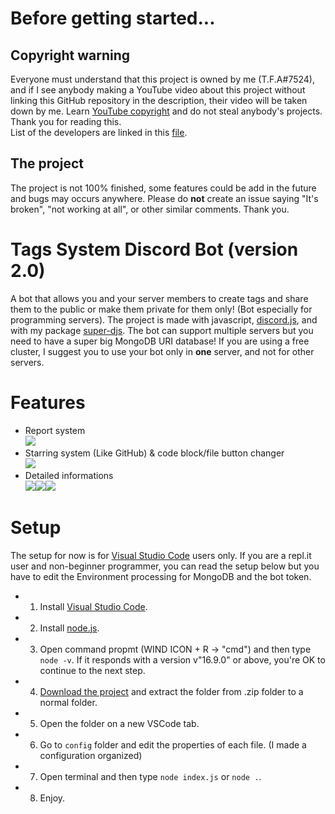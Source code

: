 # Before getting started...

## Copyright warning
Everyone must understand that this project is owned by me (T.F.A#7524), and if I see anybody making a YouTube video about this project without linking this GitHub repository in the description, their video will be taken down by me. Learn [YouTube copyright](https://www.youtube.com/howyoutubeworks/policies/copyright/) and do not steal anybody's projects. Thank you for reading this.<br>
List of the developers are linked in this [file](https://github.com/TFAGaming/Tags-System-Discord-Bot/blob/main/AUTHORS.md).

## The project
The project is not 100% finished, some features could be add in the future and bugs may occurs anywhere. Please do **not** create an issue saying "It's broken", "not working at all", or other similar comments. Thank you.

# Tags System Discord Bot (version 2.0)
A bot that allows you and your server members to create tags and share them to the public or make them private for them only! (Bot especially for programming servers). The project is made with javascript, [discord.js](https://www.npmjs.com/package/discord.js), and with my package [super-djs](https://www.npmjs.com/package/super-djs). The bot can support multiple servers but you need to have a super big MongoDB URI database! If you are using a free cluster, I suggest you to use your bot only in **one** server, and not for other servers.

# Features
- Report system<br><img src="https://media.discordapp.net/attachments/996343173922168872/1048654110183936111/2022-12-03_18_34_09-Window.png">
- Starring system (Like GitHub) & code block/file button changer<br><img src="https://media.discordapp.net/attachments/996343173922168872/1048654110553022524/2022-12-03_18_34_23-Window.png">
- Detailed informations<br><img src="https://media.discordapp.net/attachments/996343173922168872/1048654110985048174/2022-12-03_18_36_00-Window.png"><img src="https://media.discordapp.net/attachments/996343173922168872/1048654111291220070/2022-12-03_18_36_15-Window.png"><img src="https://media.discordapp.net/attachments/996343173922168872/1048655499027038269/2022-12-03_18_42_23-Window.png">

# Setup
The setup for now is for [Visual Studio Code](https://code.visualstudio.com/) users only. If you are a repl.it user and non-beginner programmer, you can read the setup below but you have to edit the Environment processing for MongoDB and the bot token.
- 1. Install [Visual Studio Code](https://code.visualstudio.com/).
- 2. Install [node.js](https://nodejs.org/en/download/).
- 3. Open command propmt (WIND ICON + R → "cmd") and then type `node -v`. If it responds with a version v"16.9.0" or above, you're OK to continue to the next step.
- 4. [Download the project](https://github.com/TFAGaming/Tags-System-Discord-Bot/archive/refs/heads/main.zip) and extract the folder from .zip folder to a normal folder.
- 5. Open the folder on a new VSCode tab.
- 6. Go to `config` folder and edit the properties of each file. (I made a configuration organized)
- 7. Open terminal and then type `node index.js` or `node .`.
- 8. Enjoy.
